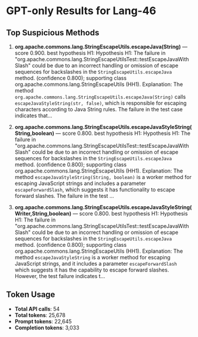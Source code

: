 # GPT-only Results for Lang-46

## Top Suspicious Methods

1. **org.apache.commons.lang.StringEscapeUtils.escapeJava(String)** — score 0.900. best hypothesis H1: Hypothesis H1: The failure in "org.apache.commons.lang.StringEscapeUtilsTest::testEscapeJavaWithSlash" could be due to an incorrect handling or omission of escape sequences for backslashes in the `StringEscapeUtils.escapeJava` method. (confidence 0.800); supporting class org.apache.commons.lang.StringEscapeUtils (HH1).
    Explanation: The method `org.apache.commons.lang.StringEscapeUtils.escapeJava(String)` calls `escapeJavaStyleString(str, false)`, which is responsible for escaping characters according to Java String rules. The failure in the test case indicates that...

2. **org.apache.commons.lang.StringEscapeUtils.escapeJavaStyleString(String,boolean)** — score 0.800. best hypothesis H1: Hypothesis H1: The failure in "org.apache.commons.lang.StringEscapeUtilsTest::testEscapeJavaWithSlash" could be due to an incorrect handling or omission of escape sequences for backslashes in the `StringEscapeUtils.escapeJava` method. (confidence 0.800); supporting class org.apache.commons.lang.StringEscapeUtils (HH1).
    Explanation: The method `escapeJavaStyleString(String, boolean)` is a worker method for escaping JavaScript strings and includes a parameter `escapeForwardSlash`, which suggests it has functionality to escape forward slashes. The failure in the test ...

3. **org.apache.commons.lang.StringEscapeUtils.escapeJavaStyleString(Writer,String,boolean)** — score 0.800. best hypothesis H1: Hypothesis H1: The failure in "org.apache.commons.lang.StringEscapeUtilsTest::testEscapeJavaWithSlash" could be due to an incorrect handling or omission of escape sequences for backslashes in the `StringEscapeUtils.escapeJava` method. (confidence 0.800); supporting class org.apache.commons.lang.StringEscapeUtils (HH1).
    Explanation: The method `escapeJavaStyleString` is a worker method for escaping JavaScript strings, and it includes a parameter `escapeForwardSlash` which suggests it has the capability to escape forward slashes. However, the test failure indicates t...


## Token Usage

- **Total API calls**: 54
- **Total tokens**: 25,678
- **Prompt tokens**: 22,645
- **Completion tokens**: 3,033
